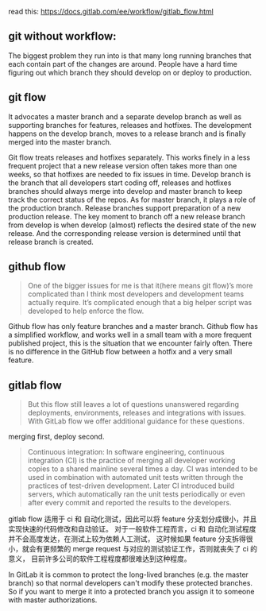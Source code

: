 read this: https://docs.gitlab.com/ee/workflow/gitlab_flow.html

## git without workflow:

The biggest problem they run into is that many long running branches that each contain part of the changes are around. People have a hard time figuring out which branch they should develop on or deploy to production.

## git flow

It advocates a master branch and a separate develop branch
as well as supporting branches for features, releases and hotfixes.
The development happens on the develop branch,
moves to a release branch and is finally merged into the master branch.

Git flow treats releases and hotfixes separately. This works finely in a less frequent project that a new release version often takes more than one weeks, so that hotfixes are needed to fix issues in time. Develop branch is the branch that all developers start coding off, releases and hotfixes branches should always merge into develop and master branch to keep track the correct status of the repos. As for master branch, it plays a role of the production branch. Release branches support preparation of a new production release. The key moment to branch off a new release branch from develop is when develop (almost) reflects the desired state of the new release. And the corresponding release version is determined until that release branch is created.

## github flow

> One of the bigger issues for me is that it(here means git flow)’s more complicated than I think most developers and development teams actually require. It’s complicated enough that a big helper script was developed to help enforce the flow.

Github flow has only feature branches and a master branch.
Github flow has a simplified workflow, and works well in a small team with a more
frequent published project, this is the situation that we encounter fairly often.
There is no difference in the GitHub flow between a hotfix and a very small feature.

## gitlab flow

> But this flow still leaves a lot of questions unanswered regarding deployments, environments, releases and integrations with issues. With GitLab flow we offer additional guidance for these questions.

merging first, deploy second.

> Continuous integration: In software engineering, continuous integration (CI) is the practice of merging all developer working copies to a shared mainline several times a day. CI was intended to be used in combination with automated unit tests written through the practices of test-driven development. Later CI introduced build servers, which automatically ran the unit tests periodically or even after every commit and reported the results to the developers.

gitlab flow 适用于 ci 和 自动化测试，因此可以将 feature 分支划分成很小，并且实现快速的代码修改和自动验证。
对于一般软件工程而言，ci 和 自动化测试程度并不会高度发达，在测试上较为依赖人工测试，
这时候如果 feature 分支拆得很小，就会有更频繁的 merge request 与对应的测试验证工作，否则就丧失了 ci 的意义，
目前许多公司的软件工程程度都很难达到这种程度。

In GitLab it is common to protect the long-lived branches (e.g. the master branch) so that normal developers can't modify these protected branches. So if you want to merge it into a protected branch you assign it to someone with master authorizations.


